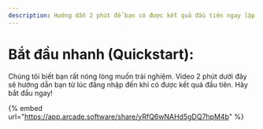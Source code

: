 ```yaml
---
description: Hướng dẫn 2 phút để bạn có được kết quả đầu tiên ngay lập tức.
---
```


# Bắt đầu nhanh (Quickstart):

Chúng tôi biết bạn rất nóng lòng muốn trải nghiệm. Video 2 phút dưới đây sẽ hướng dẫn bạn từ lúc đăng nhập đến khi có được kết quả đầu tiên. Hãy bắt đầu ngay!

{% embed url="https://app.arcade.software/share/yRfQ6wNAHd5gDQ7hpM4b" %}
